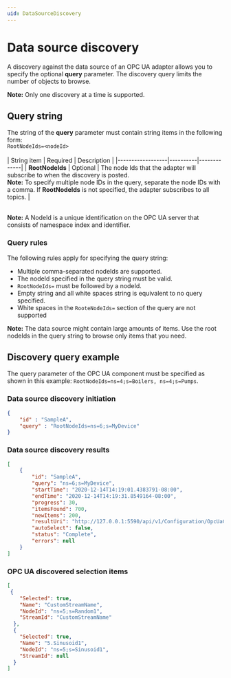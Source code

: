 ```yaml
---
uid: DataSourceDiscovery
---
```


# Data source discovery

A discovery against the data source of an OPC UA adapter allows you to specify the optional **query** parameter. The discovery query limits the number of objects to browse.

**Note:** Only one discovery at a time is supported.

## Query string

The string of the **query** parameter must contain string items in the following form: <br>`RootNodeIds=<nodeId>`<br><br>
| String item      | Required | Description |
|------------------|----------|-------------|
| **RootNodeIds**  | Optional |  The node Ids that the adapter will subscribe to when the discovery is posted.<br>**Note:** To specify multiple node IDs in the query, separate the node IDs with a comma. If **RootNodeIds** is not specified, the adapter subscribes to all topics. |

<br>**Note:** A NodeId is a unique identification on the OPC UA server that consists of namespace index and identifier.

### Query rules

The following rules apply for specifying the query string:

- Multiple comma-separated nodeIds are supported.
- The nodeId specified in the query string must be valid.
- `RootNodeIds=` must be followed by a nodeId.
- Empty string and all white spaces string is equivalent to no query specified.
- White spaces in the `RooteNodeIds=` section of the query are not supported

**Note:** The data source might contain large amounts of items. Use the root nodeIds in the query string to browse only items that you need.

## Discovery query example

The query parameter of the OPC UA component must be specified as shown in this example:
`RootNodeIds=ns=4;s=Boilers, ns=4;s=Pumps`.

### Data source discovery initiation

```json
{
	"id" : "SampleA",
	"query" : "RootNodeIds=ns=6;s=MyDevice"
}
```

### Data source discovery results

```json
[
    {
	    "id": "SampleA",
	    "query": "ns=6;s=MyDevice",
	    "startTime": "2020-12-14T14:19:01.4383791-08:00",
	    "endTime": "2020-12-14T14:19:31.8549164-08:00",
	    "progress": 30,
	    "itemsFound": 700,
	    "newItems": 200,
	    "resultUri": "http://127.0.0.1:5590/api/v1/Configuration/OpcUaComponentId/Discoveries/40/result",
	    "autoSelect": false,
	    "status": "Complete",
	    "errors": null
	}
]
```

### OPC UA discovered selection items

```json
[
 {
    "Selected": true,
    "Name": "CustomStreamName",
    "NodeId": "ns=5;s=Random1",
    "StreamId": "CustomStreamName"
  },
  {
    "Selected": true,
    "Name": "5.Sinusoid1",
    "NodeId": "ns=5;s=Sinusoid1",
    "StreamId": null
  }
]
```